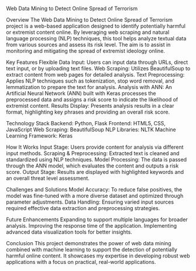 Web Data Mining to Detect Online Spread of Terrorism

Overview
The Web Data Mining to Detect Online Spread of Terrorism project is a web-based application designed to identify potentially harmful or extremist content online. By leveraging web scraping and natural language processing (NLP) techniques, this tool helps analyze textual data from various sources and assess its risk level. The aim is to assist in monitoring and mitigating the spread of extremist ideology online.


Key Features
Flexible Data Input: Users can input data through URLs, direct text input, or by uploading text files.
Web Scraping: Utilizes BeautifulSoup to extract content from web pages for detailed analysis.
Text Preprocessing: Applies NLP techniques such as tokenization, stop word removal, and lemmatization to prepare the text for analysis.
Analysis with ANN: An Artificial Neural Network (ANN) built with Keras processes the preprocessed data and assigns a risk score to indicate the likelihood of extremist content.
Results Display: Presents analysis results in a clear format, highlighting key phrases and providing an overall risk score.


Technology Stack
Backend: Python, Flask
Frontend: HTML5, CSS, JavaScript
Web Scraping: BeautifulSoup
NLP Libraries: NLTK
Machine Learning Framework: Keras


How It Works
Input Stage: Users provide content for analysis via different input methods.
Scraping & Preprocessing: Extracted text is cleaned and standardized using NLP techniques.
Model Processing: The data is passed through the ANN model, which evaluates the content and outputs a risk score.
Output Stage: Results are displayed with highlighted keywords and an overall threat level assessment.


Challenges and Solutions
Model Accuracy: To reduce false positives, the model was fine-tuned with a more diverse dataset and optimized through parameter adjustments.
Data Handling: Ensuring varied input sources required effective data extraction and preprocessing strategies.


Future Enhancements
Expanding to support multiple languages for broader analysis.
Improving the response time of the application.
Implementing advanced data visualization tools for better insights.


Conclusion
This project demonstrates the power of web data mining combined with machine learning to support the detection of potentially harmful online content. It showcases my expertise in developing robust web applications with a focus on practical, real-world applications.
